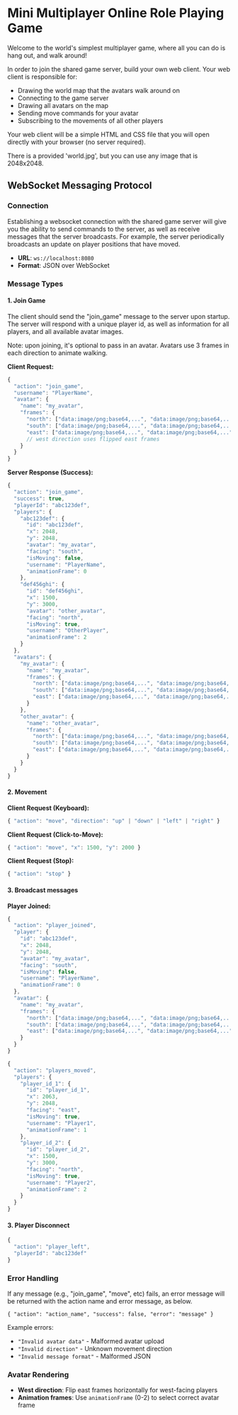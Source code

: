 # Mini Multiplayer Online Role Playing Game

Welcome to the world's simplest multiplayer game, where all you can do is hang out, and walk around!

In order to join the shared game server, build your own web client. Your web client is responsible for:

- Drawing the world map that the avatars walk around on
- Connecting to the game server
- Drawing all avatars on the map
- Sending move commands for your avatar
- Subscribing to the movements of all other players

Your web client will be a simple HTML and CSS file that you will open directly with your browser (no server required).

There is a provided 'world.jpg', but you can use any image that is 2048x2048.

## WebSocket Messaging Protocol

### Connection

Establishing a websocket connection with the shared game server will give you the ability to send commands to the server, as well as receive messages that the server broadcasts. For example, the server periodically broadcasts an update on player positions that have moved.

- **URL**: `ws://localhost:8080`
- **Format**: JSON over WebSocket

### Message Types

#### 1. Join Game

The client should send the "join_game" message to the server upon startup. The server will respond with a unique player id, as well as information for all players, and all available avatar images.

Note: upon joining, it's optional to pass in an avatar. Avatars use 3 frames in each direction to animate walking.

**Client Request:**
```javascript
{
  "action": "join_game",
  "username": "PlayerName",
  "avatar": {
    "name": "my_avatar",
    "frames": {
      "north": ["data:image/png;base64,...", "data:image/png;base64,..."],
      "south": ["data:image/png;base64,...", "data:image/png;base64,..."],
      "east": ["data:image/png;base64,...", "data:image/png;base64,..."]
      // west direction uses flipped east frames
    }
  }
}
```

**Server Response (Success):**
```javascript
{
  "action": "join_game",
  "success": true,
  "playerId": "abc123def",
  "players": {
    "abc123def": {
      "id": "abc123def",
      "x": 2048,
      "y": 2048,
      "avatar": "my_avatar",
      "facing": "south",
      "isMoving": false,
      "username": "PlayerName",
      "animationFrame": 0
    },
    "def456ghi": {
      "id": "def456ghi",
      "x": 1500,
      "y": 3000,
      "avatar": "other_avatar",
      "facing": "north",
      "isMoving": true,
      "username": "OtherPlayer",
      "animationFrame": 2
    }
  },
  "avatars": {
    "my_avatar": {
      "name": "my_avatar",
      "frames": {
        "north": ["data:image/png;base64,...", "data:image/png;base64,..."],
        "south": ["data:image/png;base64,...", "data:image/png;base64,..."],
        "east": ["data:image/png;base64,...", "data:image/png;base64,..."]
      }
    },
    "other_avatar": {
      "name": "other_avatar",
      "frames": {
        "north": ["data:image/png;base64,...", "data:image/png;base64,..."],
        "south": ["data:image/png;base64,...", "data:image/png;base64,..."],
        "east": ["data:image/png;base64,...", "data:image/png;base64,..."]
      }
    }
  }
}
```

#### 2. Movement

**Client Request (Keyboard):**
```javascript
{ "action": "move", "direction": "up" | "down" | "left" | "right" }
```

**Client Request (Click-to-Move):**
```javascript
{ "action": "move", "x": 1500, "y": 2000 }
```

**Client Request (Stop):**
```javascript
{ "action": "stop" }
```

#### 3. Broadcast messages

**Player Joined:**
```javascript
{
  "action": "player_joined",
  "player": {
    "id": "abc123def",
    "x": 2048,
    "y": 2048,
    "avatar": "my_avatar",
    "facing": "south",
    "isMoving": false,
    "username": "PlayerName",
    "animationFrame": 0
  },
  "avatar": {
    "name": "my_avatar",
    "frames": {
      "north": ["data:image/png;base64,...", "data:image/png;base64,..."],
      "south": ["data:image/png;base64,...", "data:image/png;base64,..."],
      "east": ["data:image/png;base64,...", "data:image/png;base64,..."]
    }
  }
}
```

```javascript
{
  "action": "players_moved",
  "players": {
    "player_id_1": {
      "id": "player_id_1",
      "x": 2063,
      "y": 2048,
      "facing": "east",
      "isMoving": true,
      "username": "Player1",
      "animationFrame": 1
    },
    "player_id_2": {
      "id": "player_id_2", 
      "x": 1500,
      "y": 3000,
      "facing": "north",
      "isMoving": true,
      "username": "Player2",
      "animationFrame": 2
    }
  }
}
```

#### 3. Player Disconnect

```javascript
{
  "action": "player_left",
  "playerId": "abc123def"
}
```

### Error Handling

If any message (e.g., "join_game", "move", etc) fails, an error message will be returned with the action name and error message, as below.

`{ "action": "action_name", "success": false, "error": "message" }`

Example errors:
- `"Invalid avatar data"` - Malformed avatar upload
- `"Invalid direction"` - Unknown movement direction
- `"Invalid message format"` - Malformed JSON

### Avatar Rendering

- **West direction**: Flip east frames horizontally for west-facing players
- **Animation frames**: Use `animationFrame` (0-2) to select correct avatar frame

